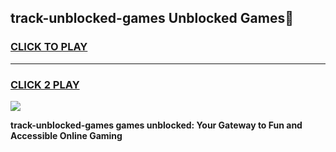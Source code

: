 
## track-unblocked-games Unblocked Games👋
<h3>
<a href="https://news.freeplayer.one?title=track-unblocked-games&ref=16F">CLICK TO PLAY</a></h3>
<hr>

<h3>
<a href="https://news.freeplayer.one?title=track-unblocked-games&ref=16F">CLICK 2 PLAY</a>
  
</h3>

<a href="https://news.freeplayer.one?title=track-unblocked-games&ref=16F/"><img src="https://clearcache.store/games.png"></a>


**track-unblocked-games games unblocked: Your Gateway to Fun and Accessible Online Gaming**
